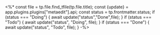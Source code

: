<%*
const file = tp.file.find_tfile(tp.file.title);
const {update} = app.plugins.plugins["metaedit"].api;
const status = tp.frontmatter.status;
if (status === "Doing") {
 await update("status","Done",file);
}
if (status === "Todo") {
await update("status", "Doing", file);
}
if (status === "Done") {
await update("status", "Todo", file);
}
-%>